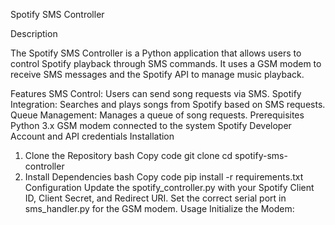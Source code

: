 Spotify SMS Controller


Description


The Spotify SMS Controller is a Python application that allows users to control Spotify playback through SMS commands. It uses a GSM modem to receive SMS messages and the Spotify API to manage music playback.

Features
SMS Control: Users can send song requests via SMS.
Spotify Integration: Searches and plays songs from Spotify based on SMS requests.
Queue Management: Manages a queue of song requests.
Prerequisites
Python 3.x
GSM modem connected to the system
Spotify Developer Account and API credentials
Installation
1. Clone the Repository
bash
Copy code
git clone <repository-url>
cd spotify-sms-controller
2. Install Dependencies
bash
Copy code
pip install -r requirements.txt
Configuration
Update the spotify_controller.py with your Spotify Client ID, Client Secret, and Redirect URI.
Set the correct serial port in sms_handler.py for the GSM modem.
Usage
Initialize the Modem:
